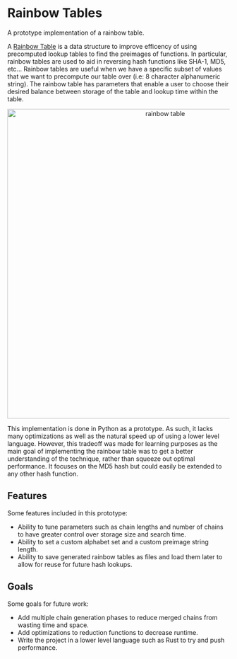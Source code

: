 # Rainbow Tables
A prototype implementation of a rainbow table.

A [Rainbow Table](https://en.wikipedia.org/wiki/Rainbow_table) is a data structure to improve efficency of using precomputed lookup tables to find the preimages of functions. In particular, rainbow tables are used to aid in reversing hash functions like SHA-1, MD5, etc... Rainbow tables are useful when we have a specific subset of values that we want to precompute our table over (i.e: 8 character alphanumeric string). The rainbow table has parameters that enable a user to choose their desired balance between storage of the table and lookup time within the table.

<p align="center">
  <img alt="rainbow table" width="700" src="https://user-images.githubusercontent.com/6558567/159884413-d741f3d8-7d11-4728-b80d-4a6111e3186e.png">
</p>

This implementation is done in Python as a prototype. As such, it lacks many optimizations as well as the natural speed up of using a lower level language. However, this tradeoff was made for learning purposes as the main goal of implementing the rainbow table was to get a better understanding of the technique, rather than squeeze out optimal performance. It focuses on the MD5 hash but could easily be extended to any other hash function.

## Features
Some features included in this prototype:
* Ability to tune parameters such as chain lengths and number of chains to have greater control over storage size and search time.
* Ability to set a custom alphabet set and a custom preimage string length.
* Ability to save generated rainbow tables as files and load them later to allow for reuse for future hash lookups.

## Goals
Some goals for future work:
* Add multiple chain generation phases to reduce merged chains from wasting time and space.
* Add optimizations to reduction functions to decrease runtime.
* Write the project in a lower level language such as Rust to try and push performance.
